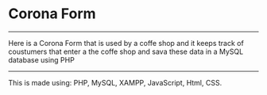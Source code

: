 # Corona Form

---

Here is a Corona Form that is used by a coffe shop and it keeps track of coustumers that enter a the coffe shop and sava these data in a MySQL database using PHP


---

This is made using: PHP, MySQL, XAMPP, JavaScript, Html, CSS. 